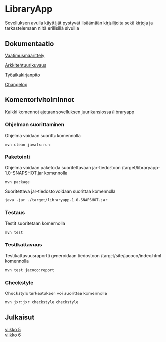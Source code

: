 # LibraryApp
Sovelluksen avulla käyttäjät pystyvät lisäämään kirjailijoita sekä kirjoja ja tarkastelemaan niitä erillisillä sivuilla

## Dokumentaatio

[Vaatimusmäärittely](./dokumentaatio/vaatimusmaarittely.md)

[Arkkitehtuurikuvaus](./dokumentaatio/arkkitehtuurikuvaus.md)

[Työaikakirjanpito](./dokumentaatio//tuntikirjanpito.md)

[Changelog](./dokumentaatio/changelog.md)

## Komentorivitoiminnot
Kaikki komennot ajetaan sovelluksen juurikansiossa /libraryapp
### Ohjelman suorittaminen
Ohjelma voidaan suoritta komennolla
```
mvn clean javafx:run
```
### Paketointi
Ohjelma voidaan paketoida suoritettavaan jar-tiedostoon /target/libraryapp-1.0-SNAPSHOT.jar komennolla
```
mvn package
```
Suoritettava jar-tiedosto voidaan suorittaa komennolla
```
java -jar ./target/libraryapp-1.0-SNAPSHOT.jar
```
### Testaus
Testit suoritetaan komennolla
```
mvn test
```
### Testikattavuus
Testikattavuusraportti generoidaan tiedostoon /target/site/jacoco/index.html komennolla
```
mvn test jacoco:report
```
### Checkstyle
Checkstyle tarkastuksen voi suorittaa komennolla
```
mvn jxr:jxr checkstyle:checkstyle
```

## Julkaisut
[viikko 5](https://github.com/melxi/ot-harjoitustyo/releases/tag/viikko5)  
[viikko 6](https://github.com/melxi/ot-harjoitustyo/releases/tag/viikko6)